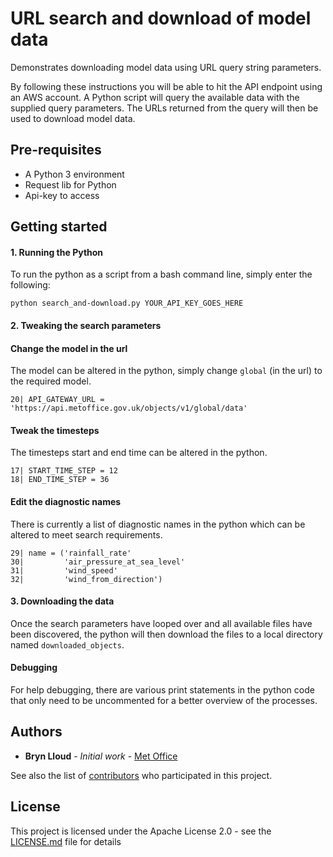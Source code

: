 # URL search and download of model data

Demonstrates downloading model data using URL query string parameters. 

By following these instructions you will be able to hit the API endpoint using an AWS account.
A Python script will query the available data with the supplied query parameters. 
The URLs returned from the query will then be used to download model data.

## Pre-requisites

 - A Python 3 environment
 - Request lib for Python
 - Api-key to access

## Getting started

#### 1. Running the Python
To run the python as a script from a bash command line, simply enter the following:
```
python search_and-download.py YOUR_API_KEY_GOES_HERE
```

#### 2. Tweaking the search parameters

#### Change the model in the url
The model can be altered in the python, simply change ``global`` (in the url) to the required model.
```
20| API_GATEWAY_URL = 'https://api.metoffice.gov.uk/objects/v1/global/data'
```

#### Tweak the timesteps
The timesteps start and end time can be altered in the python.
```
17| START_TIME_STEP = 12
18| END_TIME_STEP = 36
```

#### Edit the diagnostic names
There is currently a list of diagnostic names in the python which can be altered to meet search requirements.
```
29| name = ('rainfall_rate'
30|         'air_pressure_at_sea_level'
31|         'wind_speed'
32|         'wind_from_direction')
``` 

#### 3. Downloading the data
Once the  search parameters have looped over and all available files have been discovered, 
the python will then download the files to a local directory named ``downloaded_objects``.  

#### Debugging
For help debugging, there are various print statements in the python code that only need to be 
uncommented for a better overview of the processes.  

## Authors

* **Bryn Lloud** - *Initial work* - [Met Office](https://github.com/MetOffice)

See also the list of [contributors](https://github.com/bryn-lloyd/url-search-demo/contributors) who participated in this project.

## License
  
This project is licensed under the Apache License 2.0 - see the [LICENSE.md](LICENSE.md) file for details